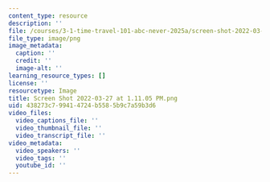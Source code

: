 ```yaml
---
content_type: resource
description: ''
file: /courses/3-1-time-travel-101-abc-never-2025a/screen-shot-2022-03-27-at-11105-pm.png
file_type: image/png
image_metadata:
  caption: ''
  credit: ''
  image-alt: ''
learning_resource_types: []
license: ''
resourcetype: Image
title: Screen Shot 2022-03-27 at 1.11.05 PM.png
uid: 438273c7-9941-4724-b558-5b9c7a59b3d6
video_files:
  video_captions_file: ''
  video_thumbnail_file: ''
  video_transcript_file: ''
video_metadata:
  video_speakers: ''
  video_tags: ''
  youtube_id: ''
---
```


